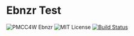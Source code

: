 # Ebnzr Test

![PMCC4W Ebnzr](https://img.shields.io/badge/PMCC4W-Ebnzr-6BAC43.svg?style=flat&logoWidth=17&logo=data:image/png;base64,iVBORw0KGgoAAAANSUhEUgAAABwAAAAcCAYAAAByDd%2BUAAAABGdBTUEAALGPC/xhBQAAAeFJREFUSA29lU0rRFEYx%2B81k/eFUpO3hUmREpGEYrKQ2VGslLKwkw/iC/AFbKVsvSTFIMVydsSCGHsvmev3THOv6cy5Z17c66nfnDnP23/Oveecsa0yzHGcYdIWYAo6oQMikIFXuIETOLJt%2B4mxOkNoCdJQrn2RuANDFSlSEIcUVGtZCjchWlKYpARkIAg7p0mLryjBBHxCkHZMs9oiUZzyGINamfqDt3WCf3lnqoA6/8Yx4Ikykd0Ytu2LoC0fKKUZ%2BuS7xpbx3Wv8rkt2Yi9MwCrI%2BdSZg7NNxEZKLK1fV63z0WcMng39VmoonNcVV%2BPjlrmibt1QmxTBaUOCNsQK6mASutUERHfx%2BV1vPSIo92LZhkgDyddwBnfM1zTFDxqfuGIVC1Ikr%2BB3i1vWhnRS7EOZu9OcoN%2BucpPUsUtxNCtz07RJVvhmytDEpKbQcker0GH6LsUZU0LQMRG8DbqpqZ8InpoSgo6J4CFkg27s1y/KQX3kLO2RsOiT1Eo8VhBTd2VEiUtq8f9fvoF7eY8zT%2BV9oQ7ySC1WecGwFapSvrl3hngs9fguYTBM4dwKRYBVvjPMgtz4oZknKAqIvjDMwA7IH%2Bb/GY94FA4gUPPeod9SUGsnloQ5iIMcEaERKrYfBD49JTL9FwYAAAAASUVORK5CYII%3D)
![MIT License](https://img.shields.io/github/license/PMCC4W/Ebnzr.svg)
[![Build Status](https://api.travis-ci.org/PMCC4W/Ebnzr.svg?branch=master)](https://travis-ci.org/PMCC4W/Ebnzr)
